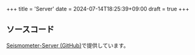 +++
title = 'Server'
date = 2024-07-14T18:25:39+09:00
draft = true
+++

## ソースコード
[Seismometer-Server (GitHub)](https://github.com/yossy4411/Seismometer-Server)で提供しています。
